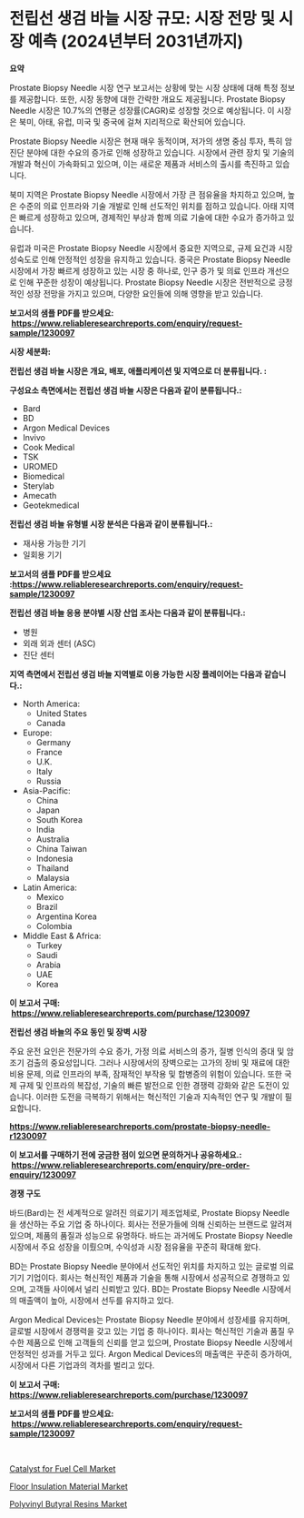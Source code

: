 <p><h1>전립선 생검 바늘 시장 규모: 시장 전망 및 시장 예측 (2024년부터 2031년까지)</h1></p><p><strong>요약</strong></p>
<p><p>Prostate Biopsy Needle 시장 연구 보고서는 상황에 맞는 시장 상태에 대해 특정 정보를 제공합니다. 또한, 시장 동향에 대한 간략한 개요도 제공됩니다. Prostate Biopsy Needle 시장은 10.7%의 연평균 성장률(CAGR)로 성장할 것으로 예상됩니다. 이 시장은 북미, 아태, 유럽, 미국 및 중국에 걸쳐 지리적으로 확산되어 있습니다.</p><p>Prostate Biopsy Needle 시장은 현재 매우 동적이며, 저가의 생명 중심 투자, 특히 암 진단 분야에 대한 수요의 증가로 인해 성장하고 있습니다. 시장에서 관련 장치 및 기술의 개발과 혁신이 가속화되고 있으며, 이는 새로운 제품과 서비스의 출시를 촉진하고 있습니다.</p><p>북미 지역은 Prostate Biopsy Needle 시장에서 가장 큰 점유율을 차지하고 있으며, 높은 수준의 의료 인프라와 기술 개발로 인해 선도적인 위치를 점하고 있습니다. 아태 지역은 빠르게 성장하고 있으며, 경제적인 부상과 함께 의료 기술에 대한 수요가 증가하고 있습니다.</p><p>유럽과 미국은 Prostate Biopsy Needle 시장에서 중요한 지역으로, 규제 요건과 시장 성숙도로 인해 안정적인 성장을 유지하고 있습니다. 중국은 Prostate Biopsy Needle 시장에서 가장 빠르게 성장하고 있는 시장 중 하나로, 인구 증가 및 의료 인프라 개선으로 인해 꾸준한 성장이 예상됩니다. Prostate Biopsy Needle 시장은 전반적으로 긍정적인 성장 전망을 가지고 있으며, 다양한 요인들에 의해 영향을 받고 있습니다.</p></p>
<p><strong>보고서의 샘플 PDF를 받으세요: &nbsp;<a href="https://www.reliableresearchreports.com/enquiry/request-sample/1230097">https://www.reliableresearchreports.com/enquiry/request-sample/1230097</a></strong></p>
<p><strong>시장 세분화:</strong></p>
<p><strong> 전립선 생검 바늘 시장은 개요, 배포, 애플리케이션 및 지역으로 더 분류됩니다. :</strong></p>
<p><strong>구성요소 측면에서는 전립선 생검 바늘 시장은 다음과 같이 분류됩니다.:</strong></p>
<p><ul><li>Bard</li><li>BD</li><li>Argon Medical Devices</li><li>Invivo</li><li>Cook Medical</li><li>TSK</li><li>UROMED</li><li>Biomedical</li><li>Sterylab</li><li>Amecath</li><li>Geotekmedical</li></ul></p>
<p><strong> 전립선 생검 바늘 유형별 시장 분석은 다음과 같이 분류됩니다.:</strong></p>
<p><ul><li>재사용 가능한 기기</li><li>일회용 기기</li></ul></p>
<p><strong>보고서의 샘플 PDF를 받으세요 :<a href="https://www.reliableresearchreports.com/enquiry/request-sample/1230097">https://www.reliableresearchreports.com/enquiry/request-sample/1230097</a></strong></p>
<p><strong> 전립선 생검 바늘 응용 분야별 시장 산업 조사는 다음과 같이 분류됩니다.:</strong></p>
<p><ul><li>병원</li><li>외래 외과 센터 (ASC)</li><li>진단 센터</li></ul></p>
<p><strong>지역 측면에서 전립선 생검 바늘 지역별로 이용 가능한 시장 플레이어는 다음과 같습니다.:</strong></p>
<p><ul>
    <li>
        North America:
        <ul>
            <li>United States</li>
            <li>Canada</li>
        </ul>
    </li>
    <li>
        Europe:
        <ul>
            <li>Germany</li>
            <li>France</li>
            <li>U.K.</li>
            <li>Italy</li>
            <li>Russia</li>
        </ul>
    </li>
    <li>
        Asia-Pacific:
        <ul>
            <li>China</li>
            <li>Japan</li>
            <li>South Korea</li>
            <li>India</li>
            <li>Australia</li>
            <li>China Taiwan</li>
            <li>Indonesia</li>
            <li>Thailand</li>
            <li>Malaysia</li>
        </ul>
    </li>
    <li>
        Latin America:
        <ul>
            <li>Mexico</li>
            <li>Brazil</li>
            <li>Argentina Korea</li>
            <li>Colombia</li>
        </ul>
    </li>
    <li>
        Middle East & Africa:
        <ul>
            <li>Turkey</li>
            <li>Saudi</li>
            <li>Arabia</li>
            <li>UAE</li>
            <li>Korea</li>
        </ul>
    </li>
    </ul></p>
<p><strong>이 보고서 구매: &nbsp;<a href="https://www.reliableresearchreports.com/purchase/1230097">https://www.reliableresearchreports.com/purchase/1230097</a></strong></p>
<p><strong>전립선 생검 바늘의 주요 동인 및 장벽 시장</strong></p>
<p><p>주요 운전 요인은 전문가의 수요 증가, 가정 의료 서비스의 증가, 질병 인식의 증대 및 암 조기 검출의 중요성입니다. 그러나 시장에서의 장벽으로는 고가의 장비 및 재료에 대한 비용 문제, 의료 인프라의 부족, 잠재적인 부작용 및 합병증의 위험이 있습니다. 또한 국제 규제 및 인프라의 복잡성, 기술의 빠른 발전으로 인한 경쟁력 강화와 같은 도전이 있습니다. 이러한 도전을 극복하기 위해서는 혁신적인 기술과 지속적인 연구 및 개발이 필요합니다.</p></p>
<p><strong><a href="https://www.reliableresearchreports.com/prostate-biopsy-needle-r1230097">https://www.reliableresearchreports.com/prostate-biopsy-needle-r1230097</a></strong></p>
<p><strong>이 보고서를 구매하기 전에 궁금한 점이 있으면 문의하거나 공유하세요.: &nbsp;<a href="https://www.reliableresearchreports.com/enquiry/pre-order-enquiry/1230097">https://www.reliableresearchreports.com/enquiry/pre-order-enquiry/1230097</a></strong></p>
<p><strong>경쟁 구도</strong></p>
<p><p>바드(Bard)는 전 세계적으로 알려진 의료기기 제조업체로, Prostate Biopsy Needle을 생산하는 주요 기업 중 하나이다. 회사는 전문가들에 의해 신뢰하는 브랜드로 알려져 있으며, 제품의 품질과 성능으로 유명하다. 바드는 과거에도 Prostate Biopsy Needle 시장에서 주요 성장을 이뤘으며, 수익성과 시장 점유율을 꾸준히 확대해 왔다. </p><p>BD는 Prostate Biopsy Needle 분야에서 선도적인 위치를 차지하고 있는 글로벌 의료기기 기업이다. 회사는 혁신적인 제품과 기술을 통해 시장에서 성공적으로 경쟁하고 있으며, 고객들 사이에서 널리 신뢰받고 있다. BD는 Prostate Biopsy Needle 시장에서의 매출액이 높아, 시장에서 선두를 유지하고 있다.</p><p>Argon Medical Devices는 Prostate Biopsy Needle 분야에서 성장세를 유지하며, 글로벌 시장에서 경쟁력을 갖고 있는 기업 중 하나이다. 회사는 혁신적인 기술과 품질 우수한 제품으로 인해 고객들의 신뢰를 얻고 있으며, Prostate Biopsy Needle 시장에서 안정적인 성과를 거두고 있다. Argon Medical Devices의 매출액은 꾸준히 증가하여, 시장에서 다른 기업과의 격차를 벌리고 있다.</p></p>
<p><strong>이 보고서 구매: &nbsp; <a href="https://www.reliableresearchreports.com/purchase/1230097">https://www.reliableresearchreports.com/purchase/1230097</a></strong></p>
<p><strong>보고서의 샘플 PDF를 받으세요: &nbsp;<a href="https://www.reliableresearchreports.com/enquiry/request-sample/1230097">https://www.reliableresearchreports.com/enquiry/request-sample/1230097</a></strong><strong></strong></p>
<p>&nbsp;</p>
<p><p><a href="https://www.linkedin.com/pulse/global-catalyst-fuel-cell-market-types-applications-major-7zkec?trackingId=Q5gxbs9Q%2FSVODFelmnBwHw%3D%3D">Catalyst for Fuel Cell Market</a></p><p><a href="https://www.linkedin.com/pulse/floor-insulation-material-market-challenges-opportunities-stw5c?trackingId=n1HUQimzIbtbV2mYwBCzog%3D%3D">Floor Insulation Material Market</a></p><p><a href="https://www.linkedin.com/pulse/polyvinyl-butyral-resins-market-centers-aspects-growth-share-wud5e?trackingId=0XsQiOMIljx8EydrDxwpew%3D%3D">Polyvinyl Butyral Resins Market</a></p></p>